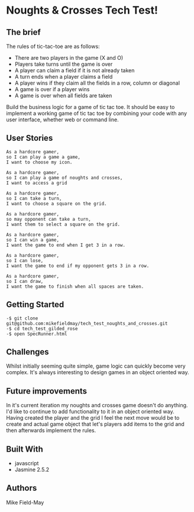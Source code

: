 Noughts & Crosses Tech Test!
===========================

The brief
---------

The rules of tic-tac-toe are as follows:

- There are two players in the game (X and O)
- Players take turns until the game is over
- A player can claim a field if it is not already taken
- A turn ends when a player claims a field
- A player wins if they claim all the fields in a row, column or diagonal
- A game is over if a player wins
- A game is over when all fields are taken

Build the business logic for a game of tic tac toe. It should be easy to implement a working game of tic tac toe by combining your code with any user interface, whether web or command line.

User Stories
-----------
```
As a hardcore gamer,
so I can play a game a game,
I want to choose my icon.

As a hardcore gamer,
so I can play a game of noughts and crosses,
I want to access a grid

As a hardcore gamer,
so I can take a turn,
I want to choose a square on the grid.

As a hardcore gamer,
so may opponent can take a turn,
I want them to select a square on the grid.

As a hardcore gamer,
so I can win a game,
I want the game to end when I get 3 in a row.

As a hardcore gamer,
so I can lose,
I want the game to end if my opponent gets 3 in a row.

As a hardcore gamer,
so I can draw,
I want the game to finish when all spaces are taken.
```

Getting Started
---------------
```
-$ git clone git@github.com:mikefieldmay/tech_test_noughts_and_crosses.git
-$ cd tech_test_gilded_rose
-$ open SpecRunner.html
```

Challenges
---------
Whilst initially seeming quite simple, game logic can quickly become very complex. It's always interesting to design games in an object oriented way.

Future improvements
---------------
In it's current iteration my  noughts and crosses game doesn't do anything. I'd like to continue to add functionality to it in an object oriented way. Having created the player and the grid I feel the next move would be to create and actual game object that let's players add items to the grid and then afterwards implement the rules.

Built With
---------

- javascript
- Jasmine 2.5.2

Authors
-------
Mike Field-May
